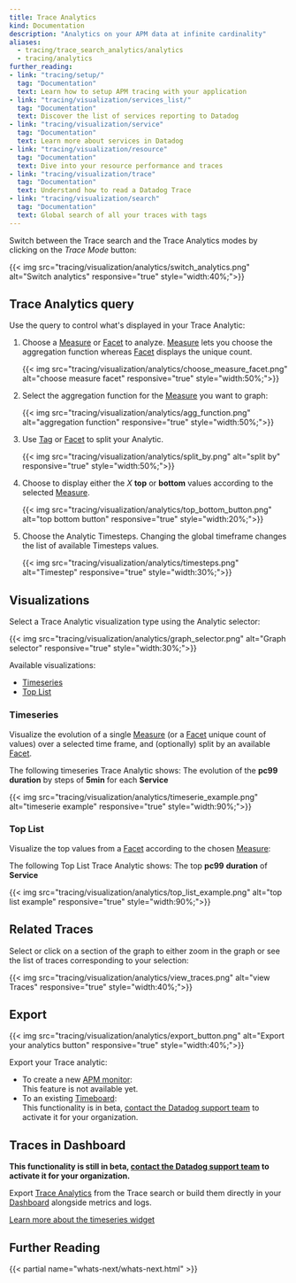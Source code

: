 ```yaml
---
title: Trace Analytics
kind: Documentation
description: "Analytics on your APM data at infinite cardinality"
aliases:
  - tracing/trace_search_analytics/analytics
  - tracing/analytics
further_reading:
- link: "tracing/setup/"
  tag: "Documentation"
  text: Learn how to setup APM tracing with your application
- link: "tracing/visualization/services_list/"
  tag: "Documentation"
  text: Discover the list of services reporting to Datadog
- link: "tracing/visualization/service"
  tag: "Documentation"
  text: Learn more about services in Datadog
- link: "tracing/visualization/resource"
  tag: "Documentation"
  text: Dive into your resource performance and traces
- link: "tracing/visualization/trace"
  tag: "Documentation"
  text: Understand how to read a Datadog Trace
- link: "tracing/visualization/search"
  tag: "Documentation"
  text: Global search of all your traces with tags
---
```


Switch between the Trace search and the Trace Analytics modes by clicking on the *Trace Mode* button:

{{< img src="tracing/visualization/analytics/switch_analytics.png" alt="Switch analytics" responsive="true" style="width:40%;">}}

## Trace Analytics query 

Use the query to control what's displayed in your Trace Analytic:

1. Choose a [Measure][1] or [Facet][2] to analyze. [Measure][1] lets you choose the aggregation function whereas [Facet][2] displays the unique count.
    
    {{< img src="tracing/visualization/analytics/choose_measure_facet.png" alt="choose measure facet" responsive="true" style="width:50%;">}}

2. Select the aggregation function for the [Measure][1] you want to graph:
    
    {{< img src="tracing/visualization/analytics/agg_function.png" alt="aggregation function" responsive="true" style="width:50%;">}}

3. Use [Tag][1] or [Facet][2] to split your Analytic.  

    {{< img src="tracing/visualization/analytics/split_by.png" alt="split by" responsive="true" style="width:50%;">}}

4. Choose to display either the *X* **top** or **bottom** values according to the selected [Measure][1].
    
    {{< img src="tracing/visualization/analytics/top_bottom_button.png" alt="top bottom button" responsive="true" style="width:20%;">}}
    
5. Choose the Analytic Timesteps.
  Changing the global timeframe changes the list of available Timesteps values.

    {{< img src="tracing/visualization/analytics/timesteps.png" alt="Timestep" responsive="true" style="width:30%;">}}

## Visualizations 

Select a Trace Analytic visualization type using the Analytic selector:

{{< img src="tracing/visualization/analytics/graph_selector.png" alt="Graph selector" responsive="true" style="width:30%;">}}

Available visualizations:

* [Timeseries](#timeseries)
* [Top List](#top-list)

### Timeseries

Visualize the evolution of a single [Measure][1] (or a [Facet][2] unique count of values) over a selected time frame, and (optionally) split by an available [Facet][2].

The following timeseries Trace Analytic shows:
The evolution of the **pc99** **duration** by steps of **5min** for each **Service** 

{{< img src="tracing/visualization/analytics/timeserie_example.png" alt="timeserie example" responsive="true" style="width:90%;">}}

### Top List 

Visualize the top values from a [Facet][2] according to the chosen [Measure][1]:

The following Top List Trace Analytic shows:
The top **pc99** **duration** of **Service** 

{{< img src="tracing/visualization/analytics/top_list_example.png" alt="top list example" responsive="true" style="width:90%;">}}

## Related Traces

Select or click on a section of the graph to either zoom in the graph or see the list of traces corresponding to your selection:

{{< img src="tracing/visualization/analytics/view_traces.png" alt="view Traces" responsive="true" style="width:40%;">}}

## Export

{{< img src="tracing/visualization/analytics/export_button.png" alt="Export your analytics button" responsive="true" style="width:40%;">}}

Export your Trace analytic: 

* To create a new [APM monitor][4]:  
    This feature is not available yet.
* To an existing [Timeboard][5]:  
    This functionality is in beta, [contact the Datadog support team][6] to activate it for your organization.

## Traces in Dashboard 

**This functionality is still in beta, [contact the Datadog support team][6] to activate it for your organization.**

Export [Trace Analytics][7] from the Trace search or build them directly in your [Dashboard][8] alongside metrics and logs.

[Learn more about the timeseries widget][9]

## Further Reading

{{< partial name="whats-next/whats-next.html" >}}

[1]: /tracing/visualization/search/#measures
[2]: /tracing/visualization/search/#facets
[3]: /tagging
[4]: /monitors/monitor_types/apm
[5]: /graphing/dashboards/timeboard
[6]: /help
[7]: /graphing/dashboards/widgets/#timeseries
[8]: /graphing/dashboards
[9]: /graphing/dashboards/widgets/#timeseries
